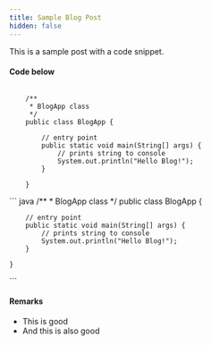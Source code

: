 ```yaml
---
title: Sample Blog Post
hidden: false
---
```


This is a sample post with a code snippet.

#### Code below

<pre><code class="java">
    /**
     * BlogApp class
     */
    public class BlogApp {

        // entry point
        public static void main(String[] args) {
            // prints string to console
            System.out.println("Hello Blog!");
        }

    }
</code></pre>

`​`` java
    /**
     * BlogApp class
     */
    public class BlogApp {

        // entry point
        public static void main(String[] args) {
            // prints string to console
            System.out.println("Hello Blog!");
        }

    }
`​``

#### Remarks
- This is good
- And this is also good
